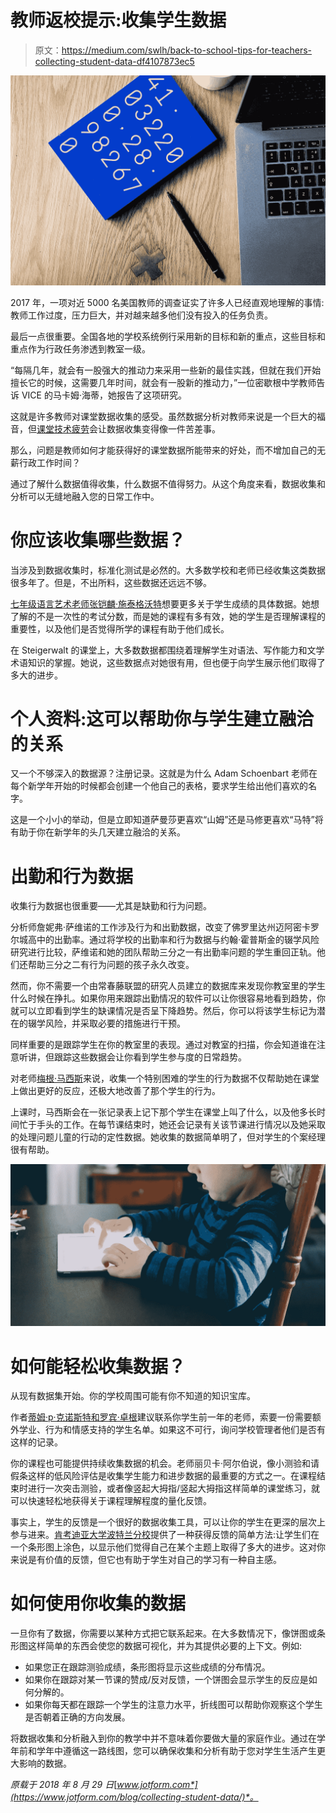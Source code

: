 # 教师返校提示:收集学生数据

> 原文：<https://medium.com/swlh/back-to-school-tips-for-teachers-collecting-student-data-df4107873ec5>

![](img/aa6d880a4da948c99ce77d705067b938.png)

2017 年，一项对近 5000 名美国教师的调查证实了许多人已经直观地理解的事情:教师工作过度，压力巨大，并对越来越多他们没有投入的任务负责。

最后一点很重要。全国各地的学校系统例行采用新的目标和新的重点，这些目标和重点作为行政任务渗透到教室一级。

“每隔几年，就会有一股强大的推动力来采用一些新的最佳实践，但就在我们开始擅长它的时候，这需要几年时间，就会有一股新的推动力，”一位密歇根中学教师告诉 VICE 的马卡姆·海蒂，她报告了这项研究。

这就是许多教师对课堂数据收集的感受。虽然数据分析对教师来说是一个巨大的福音，但[课堂技术疲劳](https://www.jotform.com/blog/classroom-analytics-101-how-teachers-propel-learning-with-the-right-data/)会让数据收集变得像一件苦差事。

那么，问题是教师如何才能获得好的课堂数据所能带来的好处，而不增加自己的无薪行政工作时间？

通过了解什么数据值得收集，什么数据不值得努力。从这个角度来看，数据收集和分析可以无缝地融入您的日常工作中。

# 你应该收集哪些数据？

当涉及到数据收集时，标准化测试是必然的。大多数学校和老师已经收集这类数据很多年了。但是，不出所料，这些数据还远远不够。

[七年级语言艺术老师张铠麟·施泰格沃特](http://www.marzanocenter.com/2013/10/03/student-data-gather-it-use-it-love-it/)想要更多关于学生成绩的具体数据。她想了解的不是一次性的考试分数，而是她的课程有多有效，她的学生是否理解课程的重要性，以及他们是否觉得所学的课程有助于他们成长。

在 Steigerwalt 的课堂上，大多数数据都围绕着理解学生对语法、写作能力和文学术语知识的掌握。她说，这些数据点对她很有用，但也便于向学生展示他们取得了多大的进步。

# 个人资料:这可以帮助你与学生建立融洽的关系

又一个不够深入的数据源？注册记录。这就是为什么 Adam Schoenbart 老师在每个新学年开始的时候都会创建一个他自己的表格，要求学生给出他们喜欢的名字。

这是一个小小的举动，但是立即知道萨曼莎更喜欢“山姆”还是马修更喜欢“马特”将有助于你在新学年的头几天建立融洽的关系。

# 出勤和行为数据

收集行为数据也很重要——尤其是缺勤和行为问题。

分析师詹妮弗·萨维诺的工作涉及行为和出勤数据，改变了佛罗里达州迈阿密卡罗尔城高中的出勤率。通过将学校的出勤率和行为数据与约翰·霍普斯金的辍学风险研究进行比较，萨维诺和她的团队帮助三分之一有出勤率问题的学生重回正轨。他们还帮助三分之二有行为问题的孩子永久改变。

然而，你不需要一个由常春藤联盟的研究人员建立的数据库来发现你教室里的学生什么时候在挣扎。如果你用来跟踪出勤情况的软件可以让你很容易地看到趋势，你就可以立即看到学生的缺课情况是否呈下降趋势。然后，你可以将该学生标记为潜在的辍学风险，并采取必要的措施进行干预。

同样重要的是跟踪学生在你的教室里的表现。通过对教室的扫描，你会知道谁在注意听讲，但跟踪这些数据会让你看到学生参与度的日常趋势。

对老师[梅根·马西斯](http://www.teachhub.com/3-data-collection-tips-your-most-challenging-students)来说，收集一个特别困难的学生的行为数据不仅帮助她在课堂上做出更好的反应，还极大地改善了那个学生的行为。

上课时，马西斯会在一张记录表上记下那个学生在课堂上叫了什么，以及他多长时间忙于手头的工作。在每节课结束时，她还会记录有关该节课进行情况以及她采取的处理问题儿童的行动的定性数据。她收集的数据简单明了，但对学生的个案经理很有帮助。

![](img/da3aa349ae89bfd3040dd2e495164437.png)

# 如何能轻松收集数据？

从现有数据集开始。你的学校周围可能有你不知道的知识宝库。

作者[蒂姆·p·克诺斯特和罗宾·卓根](http://blog.brookespublishing.com/6-ways-to-collect-data-on-your-students-behavior/)建议联系你学生前一年的老师，索要一份需要额外学业、行为和情感支持的学生名单。如果这不可行，询问学校管理者他们是否有这样的记录。

你的课程也可能提供持续收集数据的机会。老师丽贝卡·阿尔伯说，像小测验和请假条这样的低风险评估是收集学生能力和进步数据的最重要的方式之一。在课程结束时进行一次突击测验，或者像竖起大拇指/竖起大拇指这样简单的课堂练习，就可以快速轻松地获得关于课程理解程度的量化反馈。

事实上，学生的反馈是一个很好的数据收集工具，可以让你的学生在更深的层次上参与进来。[肯考迪亚大学波特兰分校](https://education.cu-portland.edu/blog/classroom-resources/collecting-data-in-the-classroom-a-teachers-guide/)提供了一种获得反馈的简单方法:让学生们在一个条形图上涂色，以显示他们觉得自己在某个主题上取得了多大的进步。这对你来说是有价值的反馈，但它也有助于学生对自己的学习有一种自主感。

# 如何使用你收集的数据

一旦你有了数据，你需要以某种方式把它联系起来。在大多数情况下，像饼图或条形图这样简单的东西会使您的数据可视化，并为其提供必要的上下文。例如:

*   如果您正在跟踪测验成绩，条形图将显示这些成绩的分布情况。
*   如果你在跟踪对某一节课的赞成/反对反馈，一个饼图会显示学生的反应是如何分解的。
*   如果你每天都在跟踪一个学生的注意力水平，折线图可以帮助你观察这个学生是否朝着正确的方向发展。

将数据收集和分析融入到你的教学中并不意味着你要做大量的家庭作业。通过在学年前和学年中遵循这一路线图，您可以确保收集和分析有助于您对学生生活产生更大影响的数据。

*原载于 2018 年 8 月 29 日*[*www.jotform.com*](https://www.jotform.com/blog/collecting-student-data/)*。*